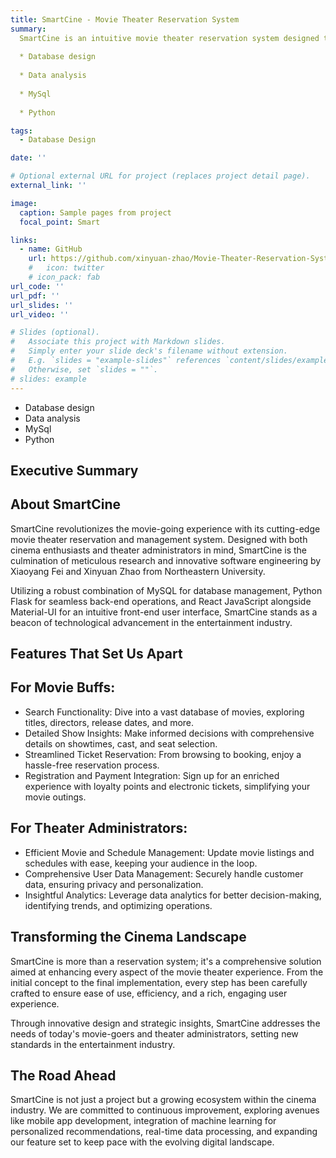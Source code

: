 ```yaml
---
title: SmartCine - Movie Theater Reservation System
summary: 
  SmartCine is an intuitive movie theater reservation system designed to enhance the movie-going experience for users and streamline administrative tasks for theater operators using MySQL and Python. The system will enable users to search for movies, view detailed show information, reserve tickets, register cards, and receive electronic tickets. Administrators will manage movie data and schedules and access insights like popular movies and monthly revenue statistics.
  
  * Database design
    
  * Data analysis
    
  * MySql
    
  * Python

tags:
  - Database Design

date: ''

# Optional external URL for project (replaces project detail page).
external_link: ''

image:
  caption: Sample pages from project
  focal_point: Smart

links:
  - name: GitHub
    url: https://github.com/xinyuan-zhao/Movie-Theater-Reservation-System/
    #   icon: twitter
    # icon_pack: fab
url_code: ''
url_pdf: ''
url_slides: ''
url_video: ''

# Slides (optional).
#   Associate this project with Markdown slides.
#   Simply enter your slide deck's filename without extension.
#   E.g. `slides = "example-slides"` references `content/slides/example-slides.md`.
#   Otherwise, set `slides = ""`.
# slides: example
---
```

* Database design
* Data analysis
* MySql
* Python

## Executive Summary

## About SmartCine

SmartCine revolutionizes the movie-going experience with its cutting-edge movie theater reservation and management system. Designed with both cinema enthusiasts and theater administrators in mind, SmartCine is the culmination of meticulous research and innovative software engineering by Xiaoyang Fei and Xinyuan Zhao from Northeastern University.

Utilizing a robust combination of MySQL for database management, Python Flask for seamless back-end operations, and React JavaScript alongside Material-UI for an intuitive front-end user interface, SmartCine stands as a beacon of technological advancement in the entertainment industry.

## Features That Set Us Apart

## For Movie Buffs:

* Search Functionality: Dive into a vast database of movies, exploring titles, directors, release dates, and more.
* Detailed Show Insights: Make informed decisions with comprehensive details on showtimes, cast, and seat selection.
* Streamlined Ticket Reservation: From browsing to booking, enjoy a hassle-free reservation process.
* Registration and Payment Integration: Sign up for an enriched experience with loyalty points and electronic tickets, simplifying your movie outings.

## For Theater Administrators:

* Efficient Movie and Schedule Management: Update movie listings and schedules with ease, keeping your audience in the loop.
* Comprehensive User Data Management: Securely handle customer data, ensuring privacy and personalization.
* Insightful Analytics: Leverage data analytics for better decision-making, identifying trends, and optimizing operations.

## Transforming the Cinema Landscape

SmartCine is more than a reservation system; it's a comprehensive solution aimed at enhancing every aspect of the movie theater experience. From the initial concept to the final implementation, every step has been carefully crafted to ensure ease of use, efficiency, and a rich, engaging user experience.

Through innovative design and strategic insights, SmartCine addresses the needs of today's movie-goers and theater administrators, setting new standards in the entertainment industry.

## The Road Ahead

SmartCine is not just a project but a growing ecosystem within the cinema industry. We are committed to continuous improvement, exploring avenues like mobile app development, integration of machine learning for personalized recommendations, real-time data processing, and expanding our feature set to keep pace with the evolving digital landscape.


